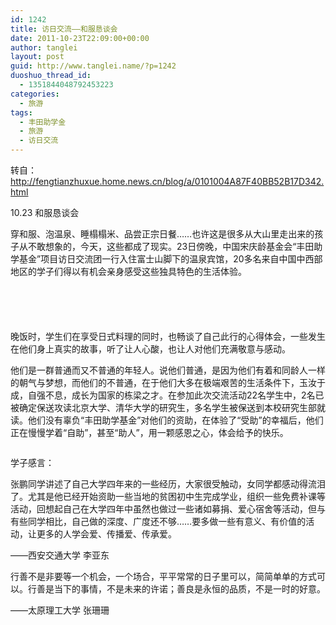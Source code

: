 ```yaml
---
id: 1242
title: 访日交流——和服恳谈会
date: 2011-10-23T22:09:00+00:00
author: tanglei
layout: post
guid: http://www.tanglei.name/?p=1242
duoshuo_thread_id:
  - 1351844048792453223
categories:
  - 旅游
tags:
  - 丰田助学金
  - 旅游
  - 访日交流
---
```

转自：http://fengtianzhuxue.home.news.cn/blog/a/0101004A87F40BB52B17D342.html

10.23 和服恳谈会
  
穿和服、泡温泉、睡榻榻米、品尝正宗日餐……也许这是很多从大山里走出来的孩子从不敢想象的，今天，这些都成了现实。23日傍晚，中国宋庆龄基金会“丰田助学基金”项目访日交流团一行入住富士山脚下的温泉宾馆，20多名来自中国中西部地区的学子们得以有机会亲身感受这些独具特色的生活体验。

<p style="text-indent: 0px;" align="center">
  <a href="http://misc.home.news.cn/public/images/original/00/40/AA/30/30.jpg" target="_blank"><img src="http://misc.home.news.cn/public/images/original/00/40/AA/30/30.jpg" alt=""  /></a>
</p>

<p style="text-indent: 0px;" align="center">
  <a href="http://misc.home.news.cn/public/images/original/00/40/AA/31/31.jpg" target="_blank"><img src="http://misc.home.news.cn/public/images/original/00/40/AA/31/31.jpg" alt=""  /></a>
</p>

<p style="text-indent: 0px;" align="center">
  <a href="http://misc.home.news.cn/public/images/original/00/40/AA/32/32.jpg" target="_blank"><img src="http://misc.home.news.cn/public/images/original/00/40/AA/32/32.jpg" alt=""  /></a>
</p>

<p style="text-indent: 0px;" align="center">
  <a href="http://misc.home.news.cn/public/images/original/00/40/AA/33/33.jpg" target="_blank"><img src="http://misc.home.news.cn/public/images/original/00/40/AA/33/33.jpg" alt="" border="0" /></a>
</p>

<p style="text-indent: 0px;" align="center">
  <a href="http://misc.home.news.cn/public/images/original/00/40/AA/34/34.jpg" target="_blank"><img src="http://misc.home.news.cn/public/images/original/00/40/AA/34/34.jpg" alt="" border="0" /></a>
</p>

晚饭时，学生们在享受日式料理的同时，也畅谈了自己此行的心得体会，一些发生在他们身上真实的故事，听了让人心酸，也让人对他们充满敬意与感动。

他们是一群普通而又不普通的年轻人。说他们普通，是因为他们有着和同龄人一样的朝气与梦想，而他们的不普通，在于他们大多在极端艰苦的生活条件下，玉汝于成，自强不息，成长为国家的栋梁之才。在参加此次交流活动22名学生中，2名已被确定保送攻读北京大学、清华大学的研究生，多名学生被保送到本校研究生部就读。他们没有辜负“丰田助学基金”对他们的资助，在体验了“受助”的幸福后，他们正在慢慢学着“自助”，甚至“助人”，用一颗感恩之心，体会给予的快乐。

<p style="text-indent: 0px;" align="center">
  <a href="http://misc.home.news.cn/public/images/original/00/40/AA/35/35.jpg" target="_blank"><img src="http://misc.home.news.cn/public/images/original/00/40/AA/35/35.jpg" alt=""  /></a>
</p>

学子感言：

张鹏同学讲述了自己大学四年来的一些经历，大家很受触动，女同学都感动得流泪了。尤其是他已经开始资助一些当地的贫困初中生完成学业，组织一些免费补课等活动，回想起自己在大学四年中虽然也做过一些诸如募捐、爱心宿舍等活动，但与有些同学相比，自己做的深度、广度还不够……要多做一些有意义、有价值的活动，让更多的人学会爱、传播爱、传承爱。

——西安交通大学 李亚东
  
行善不是非要等一个机会，一个场合，平平常常的日子里可以，简简单单的方式可以。行善是当下的事情，不是未来的许诺；善良是永恒的品质，不是一时的好意。

——太原理工大学 张珊珊

